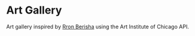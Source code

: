# Art Gallery 
Art gallery inspired by [Rron Berisha](https://dribbble.com/shots/20013969-Art-Gallery-02) using the Art Institute of Chicago API.
